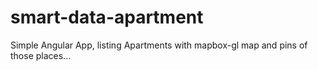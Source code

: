 # smart-data-apartment
Simple Angular App, listing Apartments with mapbox-gl map and pins of those places...
